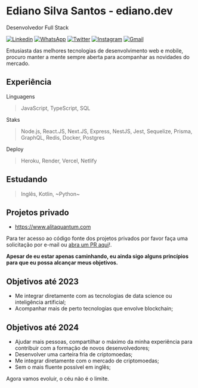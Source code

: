 # Ediano Silva Santos - ediano.dev

Desenvolvedor Full Stack

[![Linkedin](https://img.shields.io/badge/-Ediano%20Silva%20Santos-0a66c2?style=flat-square&logo=Linkedin&logoColor=white&link=https://www.linkedin.com/in/ediano/)](https://www.linkedin.com/in/ediano/)
[![WhatsApp](https://img.shields.io/badge/69933008597-white?style=flat-square&labelColor=white&logo=whatsapp&logoColor=%1ebea5)](https://api.whatsapp.com/send?phone=5569933008597)
[![Twitter](https://img.shields.io/badge/-@edianoess-1d9bf0?style=flat-square&labelColor=1d9bf0&logo=twitter&logoColor=white&link=https://twitter.com/edianoess)](https://twitter.com/edianoess)
[![Instagram](https://img.shields.io/badge/-@edianoess-ff004b?style=flat-square&labelColor=ff004b&logo=instagram&logoColor=white&link=https://www.instagram.com/edianoess)](https://www.instagram.com/edianoess)
[![Gmail](https://img.shields.io/badge/-silva.ediano.santos@gmail.com-cd3c30?style=flat-square&logo=Gmail&logoColor=white&link=mailto:silva.ediano.santos@gmail.com)](mailto:silva.ediano.santos@gmail.com)

Entusiasta das melhores tecnologias de desenvolvimento web e mobile, procuro manter a mente sempre aberta para acompanhar as novidades do mercado.

## Experiência

Linguagens

> JavaScript, TypeScript, SQL

Staks

> Node.js, React.JS, Next.JS, Express, NestJS, Jest, Sequelize, Prisma, GraphQL, Redis, Docker, Postgres

Deploy

> Heroku, Render, Vercel, Netlify

## Estudando

> Inglês, Kotlin, ~Python~

## Projetos privado
* https://www.alitaquantum.com

Para ter acesso ao código fonte dos projetos privados por favor faça uma solicitação por e-mail ou [abra um PR aqui](https://github.com/ediano/ediano/pulls)!.

**Apesar de eu estar apenas caminhando, eu ainda sigo alguns princípios para que eu possa alcançar meus objetivos.**

## Objetivos até 2023

* Me integrar diretamente com as tecnologias de data science ou inteligência artificial;
* Acompanhar mais de perto tecnologias que envolve blockchain;

## Objetivos até 2024

* Ajudar mais pessoas, compartilhar o máximo da minha experiência para contribuir com a formação de novos desenvolvedores;
* Desenvolver uma carteira fria de criptomoedas;
* Me integrar diretamente com o mercado de criptomoedas;
* Sem o mais fluente possível em inglês;

Agora vamos evoluir, o céu não é o limite.
